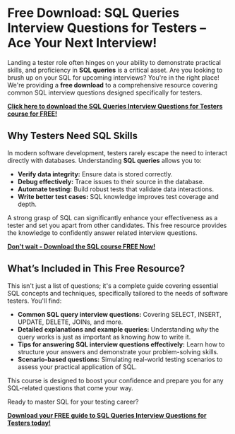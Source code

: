 # Free Download: SQL Queries Interview Questions for Testers – Ace Your Next Interview!

Landing a tester role often hinges on your ability to demonstrate practical skills, and proficiency in **SQL queries** is a critical asset. Are you looking to brush up on your SQL for upcoming interviews? You're in the right place! We're providing a **free download** to a comprehensive resource covering common SQL interview questions designed specifically for testers.

[**Click here to download the SQL Queries Interview Questions for Testers course for FREE!**](https://udemywork.com/sql-queries-interview-questions-for-testers)

## Why Testers Need SQL Skills

In modern software development, testers rarely escape the need to interact directly with databases.  Understanding **SQL queries** allows you to:

*   **Verify data integrity:** Ensure data is stored correctly.
*   **Debug effectively:** Trace issues to their source in the database.
*   **Automate testing:** Build robust tests that validate data interactions.
*   **Write better test cases:** SQL knowledge improves test coverage and depth.

A strong grasp of SQL can significantly enhance your effectiveness as a tester and set you apart from other candidates. This free resource provides the knowledge to confidently answer related interview questions.

[**Don't wait - Download the SQL course FREE Now!**](https://udemywork.com/sql-queries-interview-questions-for-testers)

## What’s Included in This Free Resource?

This isn't just a list of questions; it's a complete guide covering essential SQL concepts and techniques, specifically tailored to the needs of software testers. You'll find:

*   **Common SQL query interview questions:** Covering SELECT, INSERT, UPDATE, DELETE, JOINs, and more.
*   **Detailed explanations and example queries:**  Understanding *why* the query works is just as important as knowing *how* to write it.
*   **Tips for answering SQL interview questions effectively:** Learn how to structure your answers and demonstrate your problem-solving skills.
*   **Scenario-based questions:**  Simulating real-world testing scenarios to assess your practical application of SQL.

This course is designed to boost your confidence and prepare you for any SQL-related questions that come your way.

Ready to master SQL for your testing career?

[**Download your FREE guide to SQL Queries Interview Questions for Testers today!**](https://udemywork.com/sql-queries-interview-questions-for-testers)
